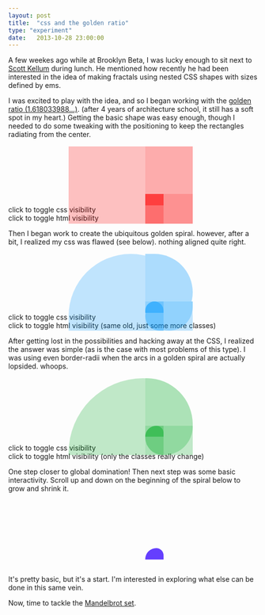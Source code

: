 ```yaml
---
layout: post
title:  "css and the golden ratio"
type: "experiment"
date:   2013-10-28 23:00:00
---
```

<style>
	.experiment-container {
		margin: 8em 0em 0em 55%;
	}
	.golden-ratio{
		font-size: 1.618033988749894848204586834em;
		background-color: #F00;
		opacity: .75;
	}
	.golden-ratio.horiz {
		height: 1em;
		width: 1.618033988749894848204586834em;
	}
	.golden-ratio.vert {
		width: 1em;
		height: 1.618033988749894848204586834em;
	}
	.postition-tweak.vert {
		position:relative;
		bottom:1em;
	}
	.postition-tweak.horiz {
		position:relative;
		right:1em;
	}
	.golden-ratio.spiral-old {
		background-color: #09F;
	}

	.interactive .golden-ratio.spiral {
		background-color: #30F;
	}
	.spiral-old.top {
		border-radius: 1.618033988749894848204586834em 1.618033988749894848204586834em 0 0;
	-moz-border-radius: 1.618033988749894848204586834em 1.618033988749894848204586834em 0 0;
	-webkit-border-radius: 1.618033988749894848204586834em 1.618033988749894848204586834em 0 0;
	}
	.spiral-old.bottom {
		border-radius:  0 0 1.618033988749894848204586834em 1.618033988749894848204586834em;
	-moz-border-radius: 0 0 1.618033988749894848204586834em 1.618033988749894848204586834em;
	-webkit-border-radius: 0 0 1.618033988749894848204586834em 1.618033988749894848204586834em;
	}
	.spiral-old.right {
		border-radius: 1.618033988749894848204586834em 0 0 1.618033988749894848204586834em;
	-moz-border-radius: 1.618033988749894848204586834em 0 0 1.618033988749894848204586834em;
	-webkit-border-radius: 1.618033988749894848204586834em 0 0 1.618033988749894848204586834em;
	}
	.spiral-old.left {
		border-radius: 0 1.618033988749894848204586834em 1.618033988749894848204586834em 0;
	-moz-border-radius: 0 1.618033988749894848204586834em 1.618033988749894848204586834em 0;
	-webkit-border-radius: 0 1.618033988749894848204586834em 1.618033988749894848204586834em 0;
	}
	.golden-ratio.spiral-old {
		background-color: #09F;
	}
	.golden-ratio.spiral {
		background-color: #0A2;
	}
	.spiral.top {
		border-radius: 12em 8em 0 0;
	-moz-border-radius: 12em 8em 0 0;
	-webkit-border-radius: 12em 8em 0 0;
	}
	.spiral.bottom {
		border-radius:  0 0 12em 8em;
	-moz-border-radius: 0 0 12em 8em;
	-webkit-border-radius: 0 0 12em 8em;
	}
	.spiral.right {
		border-radius: 8em 0 0 12em;
	-moz-border-radius: 8em 0 0 12em;
	-webkit-border-radius: 8em 0 0 12em;
	}
	.spiral.left {
		border-radius: 0 12em 8em 0;
	-moz-border-radius: 0 12em 8em 0;
	-webkit-border-radius: 0 12em 8em 0;
	}
	.hide {
		display: none;
	}
</style>
<p class="first-paragraph">
A few weekes ago while at Brooklyn Beta, I was lucky enough to sit next to <a href="https://twitter.com/ScottKellum">Scott Kellum</a> during lunch. He mentioned how recently he had been interested in the idea of making fractals using nested CSS shapes with sizes defined by ems.
</p>
I was excited to play with the idea, and so I began working with the <a href="http://en.wikipedia.org/wiki/Golden_ratio">golden ratio (1.618033988...)</a>. (after 4 years of architecture school, it still has a soft spot in my heart.)
Getting the basic shape was easy enough, though I needed to do some tweaking with the positioning to keep the rectangles radiating from the center.
<div class="experiment-container">
	<div class="golden-ratio horiz">
		<div class="golden-ratio vert">
			<div class="golden-ratio horiz">
				<div class="golden-ratio vert postition-tweak">
					<div class="golden-ratio horiz postition-tweak">
					</div>
				</div>
			</div>
		</div>
	</div>
</div>

<div class="font-small show-code center cursor-pointer">
	click to toggle css visibility
</div>
<div class="hide">
	{% highlight css %}
	.golden-ratio{
	font-size: 1.618033988749894848204586834em;
	background-color: #F00;
	opacity: .75;
	}
	.golden-ratio.horiz {
	height: 1em;
	width: 1.618033988749894848204586834em;
	}
	.golden-ratio.vert {
	width: 1em;
	height: 1.618033988749894848204586834em;
	}
	.postition-tweak.vert {
	position:relative;
	bottom:1em;
	}
	.postition-tweak.horiz {
	position:relative;
	right:1em;
	}
	{% endhighlight %}
</div>
<div class="font-small show-code center cursor-pointer">
	click to toggle html visibility
</div>
<div class="hide">
	{% highlight html %}
	<div class="experiment-container">
		<div class="golden-ratio horiz">
			<div class="golden-ratio vert">
				<div class="golden-ratio horiz">
					<div class="golden-ratio vert postition-tweak">
						<div class="golden-ratio horiz postition-tweak">
						</div>
					</div>
				</div>
			</div>
		</div>
	</div>
	{% endhighlight %}
</div>
<p></p>
Then I began work to create the ubiquitous golden spiral. however, after a bit, I realized my css was flawed (see below). nothing aligned quite right.
<div class="experiment-container">
	<div class="golden-ratio spiral-old top horiz">
		<div class="golden-ratio spiral-old right vert">
			<div class="golden-ratio spiral-old bottom horiz">
				<div class="golden-ratio spiral-old vert left postition-tweak">
					<div class="golden-ratio spiral-old horiz top postition-tweak">
					</div>
				</div>
			</div>
		</div>
	</div>
</div>

<div class="font-small show-code center cursor-pointer">
	click to toggle css visibility
</div>
<div class="hide">
	{% highlight css %}
	/* below is the additional css for the curve */
	.golden-ratio.spiral {
	background-color: #09F;
	}
	.spiral.top {
	border-radius: 1.618033988749894848204586834em 1.618033988749894848204586834em 0 0;
	-moz-border-radius: 1.618033988749894848204586834em 1.618033988749894848204586834em 0 0;
	-webkit-border-radius: 1.618033988749894848204586834em 1.618033988749894848204586834em 0 0;
	}
	.spiral.bottom {
	border-radius:  0 0 1.618033988749894848204586834em 1.618033988749894848204586834em;
	-moz-border-radius: 0 0 1.618033988749894848204586834em 1.618033988749894848204586834em;
	-webkit-border-radius: 0 0 1.618033988749894848204586834em 1.618033988749894848204586834em;
	}
	.spiral.right {
	border-radius: 1.618033988749894848204586834em 0 0 1.618033988749894848204586834em;
	-moz-border-radius: 1.618033988749894848204586834em 0 0 1.618033988749894848204586834em;
	-webkit-border-radius: 1.618033988749894848204586834em 0 0 1.618033988749894848204586834em;
	}
	.spiral.left {
	border-radius: 0 1.618033988749894848204586834em 1.618033988749894848204586834em 0;
	-moz-border-radius: 0 1.618033988749894848204586834em 1.618033988749894848204586834em 0;
	-webkit-border-radius: 0 1.618033988749894848204586834em 1.618033988749894848204586834em 0;
	}
	{% endhighlight %}
</div>
<div class="font-small show-code center cursor-pointer">
	click to toggle html visibility (same old, just some more classes)
</div>
<div class="hide">
	{% highlight html %}
	<div class="experiment-container">
		<div class="golden-ratio spiral top horiz">
			<div class="golden-ratio spiral right vert">
				<div class="golden-ratio spiral bottom horiz">
					<div class="golden-ratio spiral vert left postition-tweak">
						<div class="golden-ratio spiral horiz top postition-tweak">
						</div>
					</div>
				</div>
			</div>
		</div>
	</div>
	{% endhighlight %}
</div>
<p></p>
After getting lost in the possibilities and hacking away at the CSS, I realized the answer was simple (as is the case with most problems of this type). I was using even border-radii when the arcs in a golden spiral are actually lopsided. whoops.
<div class="experiment-container">
	<div class="golden-ratio spiral top horiz">
		<div class="golden-ratio spiral right vert">
			<div class="golden-ratio spiral bottom horiz">
				<div class="golden-ratio spiral vert left postition-tweak">
					<div class="golden-ratio spiral horiz top postition-tweak">
					</div>
				</div>
			</div>
		</div>
	</div>
</div>
<p></p>
<div class="font-small show-code center cursor-pointer">
	click to toggle css visibility
</div>
<div class="hide">
	{% highlight css %}
	.golden-ratio.spiral {
	background-color: #0A2;
	}
	.spiral.top {
	border-radius: 12em 8em 0 0;
	-moz-border-radius: 12em 8em 0 0;
	-webkit-border-radius: 12em 8em 0 0;
	}
	.spiral.bottom {
	border-radius:  0 0 12em 8em;
	-moz-border-radius: 0 0 12em 8em;
	-webkit-border-radius: 0 0 12em 8em;
	}
	.spiral.right {
	border-radius: 8em 0 0 12em;
	-moz-border-radius: 8em 0 0 12em;
	-webkit-border-radius: 8em 0 0 12em;
	}
	.spiral.left {
	border-radius: 0 12em 8em 0;
	-moz-border-radius: 0 12em 8em 0;
	-webkit-border-radius: 0 12em 8em 0;
	}
	{% endhighlight %}
</div>
<div class="font-small show-code center cursor-pointer">
	click to toggle html visibility (only the classes really change)
</div>
<div class="hide">
	{% highlight html %}
	<div class="experiment-container">
		<div class="golden-ratio spiral top horiz">
			<div class="golden-ratio spiral right vert">
				<div class="golden-ratio spiral bottom horiz">
					<div class="golden-ratio spiral vert left postition-tweak">
						<div class="golden-ratio spiral horiz top postition-tweak">
						</div>
					</div>
				</div>
			</div>
		</div>
	</div>
	{% endhighlight %}
</div>
<p></p>

One step closer to global domination! Then next step was some basic interactivity. Scroll up and down on the beginning of the spiral below to grow and shrink it.

<div class="experiment-container interactive">
	<div class="golden-ratio spiral top horiz">
		<div class="hide golden-ratio spiral right vert">
			<div class="hide golden-ratio spiral bottom horiz">
				<div class="hide golden-ratio spiral vert left postition-tweak">
					<div class="hide golden-ratio spiral horiz top postition-tweak">
						<div class="hide golden-ratio spiral vert right">
							<div class="hide golden-ratio spiral horiz bottom">
								<div class="hide golden-ratio spiral vert left postition-tweak">
								</div>
							</div>
						</div>
					</div>
				</div>
			</div>
		</div>
	</div>
</div>
<br/>

It's pretty basic, but it's a start. I'm interested in exploring what else can be done in this same vein.

Now, time to tackle the <a href="http://en.wikipedia.org/wiki/Mandelbrot_set">Mandelbrot set</a>.

<br/>
<br/>
<br/>
<br/>
<br/>


<script src="/js/jquery.mousewheel.js"></script>
<script type="text/javascript">
$(function() {
	$(".show-code").on('click', function(){
		$(this).next().slideToggle();
	});

	var allowed = true; //should slow down the scroll speed

	$('.interactive').mousewheel(function (event, delta) {
		$('body').css('overflow', 'hidden');
		var dir = delta > 0 ? 'Up' : 'Down';
    	if (allowed === true) {
        allowed = false;
        setTimeout(function () {
                allowed = true;
                //$('.view-diamond').addClass('hover-active');
            }, //prevents hovering on scroll
            120);

        var $this = $(this);

        if (dir == 'Up') {
            hideOne($this);
        } else {
            showOne($this);
        }
    }

	});

	//know a better way to do this? I'd love to hear about it.
	//email me @ dvncandev@gmail.com
	setInterval(function(){unfreezeScreen()}, 800);;

	var showOne = function($this){
		$this.find(".hide:first").show().addClass("show").removeClass('hide');
	};

	var hideOne = function($this){
		$this.find(".show:last").hide().addClass("hide").removeClass('show');
	};

	var unfreezeScreen = function(){
		$('body').css('overflow', 'scroll');
	};

});


</script>